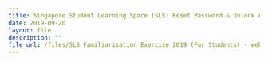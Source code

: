 ```yaml
---
title: Singapore Student Learning Space (SLS) Reset Password & Unlock Account
date: 2019-09-20
layout: file
description: ""
file_url: /files/SLS Familiarisation Exercise 2019 (For Students) - website.pdf
---
```


